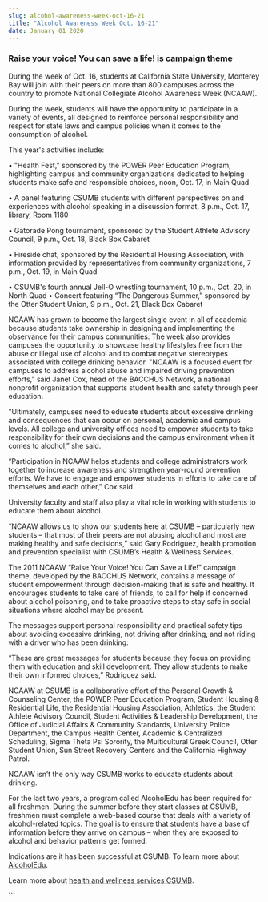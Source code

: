 ```yaml
---
slug: alcohol-awareness-week-oct-16-21
title: "Alcohol Awareness Week Oct. 16-21"
date: January 01 2020
---
```


 
<h3>Raise your voice! You can save a life! is campaign theme</h3>
<p>
  During the week of Oct. 16, students at California State University, Monterey
  Bay will join with their peers on more than 800 campuses across the country to
  promote National Collegiate Alcohol Awareness Week &#40;NCAAW&#41;.
</p>
<p>
  During the week, students will have the opportunity to participate in a
  variety of events, all designed to reinforce personal responsibility and
  respect for state laws and campus policies when it comes to the consumption of
  alcohol.
</p>
<p>This year's activities include:</p>
<p>
  • "Health Fest,” sponsored by the POWER Peer Education Program, highlighting
  campus and community organizations dedicated to helping students make safe and
  responsible choices, noon, Oct. 17, in Main Quad
</p>
<p>
  • A panel featuring CSUMB students with different perspectives on and
  experiences with alcohol speaking in a discussion format, 8 p.m., Oct. 17,
  library, Room 1180
</p>
<p>
  • Gatorade Pong tournament, sponsored by the Student Athlete Advisory Council,
  9 p.m., Oct. 18, Black Box Cabaret
</p>
<p>
  • Fireside chat, sponsored by the Residential Housing Association, with
  information provided by representatives from community organizations, 7 p.m.,
  Oct. 19, in Main Quad
</p>
<p>
  • CSUMB's fourth annual Jell&#45;O wrestling tournament, 10 p.m., Oct. 20, in
  North Quad • Concert featuring “The Dangerous Summer,” sponsored by the Otter
  Student Union, 9 p.m., Oct. 21, Black Box Cabaret
</p>
<p>
  NCAAW has grown to become the largest single event in all of academia because
  students take ownership in designing and implementing the observance for their
  campus communities. The week also provides campuses the opportunity to
  showcase healthy lifestyles free from the abuse or illegal use of alcohol and
  to combat negative stereotypes associated with college drinking behavior.
  "NCAAW is a focused event for campuses to address alcohol abuse and impaired
  driving prevention efforts," said Janet Cox, head of the BACCHUS Network, a
  national nonprofit organization that supports student health and safety
  through peer education.
</p>
<p>
  "Ultimately, campuses need to educate students about excessive drinking and
  consequences that can occur on personal, academic and campus levels. All
  college and university offices need to empower students to take responsibility
  for their own decisions and the campus environment when it comes to alcohol,”
  she said.
</p>
<p>
  “Participation in NCAAW helps students and college administrators work
  together to increase awareness and strengthen year&#45;round prevention
  efforts. We have to engage and empower students in efforts to take care of
  themselves and each other," Cox said.
</p>
<p>
  University faculty and staff also play a vital role in working with students
  to educate them about alcohol.
</p>
<p>
  “NCAAW allows us to show our students here at CSUMB – particularly new
  students – that most of their peers are not abusing alcohol and most are
  making healthy and safe decisions,” said Gary Rodriguez, health promotion and
  prevention specialist with CSUMB’s Health &amp; Wellness Services.
</p>
<p>
  The 2011 NCAAW “Raise Your Voice! You Can Save a Life!” campaign theme,
  developed by the BACCHUS Network, contains a message of student empowerment
  through decision&#45;making that is safe and healthy. It encourages students
  to take care of friends, to call for help if concerned about alcohol
  poisoning, and to take proactive steps to stay safe in social situations where
  alcohol may be present.
</p>
<p>
  The messages support personal responsibility and practical safety tips about
  avoiding excessive drinking, not driving after drinking, and not riding with a
  driver who has been drinking.
</p>
<p>
  “These are great messages for students because they focus on providing them
  with education and skill development. They allow students to make their own
  informed choices,” Rodriguez said.
</p>
<p>
  NCAAW at CSUMB is a collaborative effort of the Personal Growth &amp;
  Counseling Center, the POWER Peer Education Program, Student Housing &amp;
  Residential Life, the Residential Housing Association, Athletics, the Student
  Athlete Advisory Council, Student Activities &amp; Leadership Development, the
  Office of Judicial Affairs &amp; Community Standards, University Police
  Department, the Campus Health Center, Academic &amp; Centralized Scheduling,
  Sigma Theta Psi Sorority, the Multicultural Greek Council, Otter Student
  Union, Sun Street Recovery Centers and the California Highway Patrol.
</p>
<p>NCAAW isn’t the only way CSUMB works to educate students about drinking.</p>
<p>
  For the last two years, a program called AlcoholEdu has been required for all
  freshmen. During the summer before they start classes at CSUMB, freshmen must
  complete a web&#45;based course that deals with a variety of
  alcohol&#45;related topics. The goal is to ensure that students have a base of
  information before they arrive on campus – when they are exposed to alcohol
  and behavior patterns get formed.
</p>
<p>
  Indications are it has been successful at CSUMB. To learn more about
  <a
    href="https://news.csumb.edu/news/2010/jul/6/online&#45;course&#45;gets&#45;students&#45;thinking&#45;about&#45;drinking"
    >AlcoholEdu</a
  >.
</p>
<p>
  Learn more about
  <a href="https://pgcc.csumb.edu/health&#45;wellness&#45;services"
    >health and wellness services CSUMB</a
  >.
</p>
```
